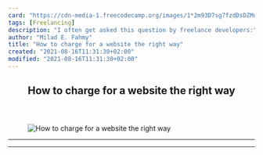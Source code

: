 ```yaml
---
card: "https://cdn-media-1.freecodecamp.org/images/1*2m93D7sg7fzdDsDZMqu5Ug.png"
tags: [Freelancing]
description: "I often get asked this question by freelance developers:"
author: "Milad E. Fahmy"
title: "How to charge for a website the right way"
created: "2021-08-16T11:31:30+02:00"
modified: "2021-08-16T11:31:30+02:00"
---
```

<div class="site-wrapper">
<main id="site-main" class="site-main outer">
<div class="inner">
<article class="post-full post tag-freelancing tag-web-development tag-web-design tag-technology tag-programming ">
<header class="post-full-header">
<h1 class="post-full-title">How to charge for a website the right way</h1>
</header>
<figure class="post-full-image">
<picture>
<source media="(max-width: 700px)" sizes="1px" srcset="data:image/gif;base64,R0lGODlhAQABAIAAAAAAAP///yH5BAEAAAAALAAAAAABAAEAAAIBRAA7 1w">
<source media="(min-width: 701px)" sizes="(max-width: 800px) 400px,
(max-width: 1170px) 700px,
1400px" srcset="https://cdn-media-1.freecodecamp.org/images/1*2m93D7sg7fzdDsDZMqu5Ug.png 300w,
https://cdn-media-1.freecodecamp.org/images/1*2m93D7sg7fzdDsDZMqu5Ug.png 600w,
https://cdn-media-1.freecodecamp.org/images/1*2m93D7sg7fzdDsDZMqu5Ug.png 1000w,
https://cdn-media-1.freecodecamp.org/images/1*2m93D7sg7fzdDsDZMqu5Ug.png 2000w">
<img onerror="this.style.display='none'" src="https://cdn-media-1.freecodecamp.org/images/1*2m93D7sg7fzdDsDZMqu5Ug.png" alt="How to charge for a website the right way">
</picture>
</figure>
<section class="post-full-content">
<div class="post-content">
</div>
<hr>
<hr>
</section>
</article>
</div>
</main>
</div>
<!-- Google Tag Manager (noscript) -->
<!-- End Google Tag Manager (noscript) -->
